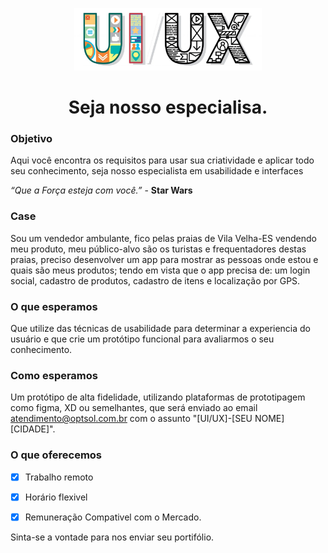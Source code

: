 <p align="center">
    <img src="asserts/UIUX-1-1024x341.jpg" width="300">
<p>
<h1 align="center">Seja nosso especialisa.</h1>

### Objetivo

Aqui você encontra os requisitos para usar sua criatividade e aplicar todo seu conhecimento, seja nosso especialista em usabilidade e interfaces 

*“Que a Força esteja com você.”* - **Star Wars**

### Case
Sou um vendedor ambulante, fico pelas praias de Vila Velha-ES vendendo meu produto, meu público-alvo são os turistas e frequentadores destas praias, preciso desenvolver um app para mostrar as pessoas onde estou e quais são meus produtos; tendo em vista que o app precisa de: um login social, cadastro de produtos, cadastro de itens e localização por GPS.

### O que esperamos
Que utilize das técnicas de usabilidade para determinar a experiencia do usuário e que crie um protótipo funcional para avaliarmos o seu conhecimento.


### Como esperamos
Um protótipo de alta fidelidade, utilizando plataformas de prototipagem como figma, XD ou semelhantes, que será enviado ao email atendimento@optsol.com.br com o assunto "[UI/UX]-[SEU NOME] [CIDADE]".


### O que oferecemos
- [x] Trabalho remoto
- [x] Horário flexivel
- [x] Remuneração Compativel com o Mercado.


Sinta-se a vontade para nos enviar seu portifólio.